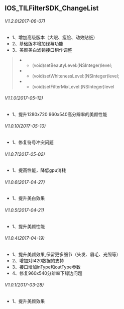 ## IOS_TILFilterSDK_ChangeList

###### V1.2.0(2017-06-07)
* 1、增加高级版本（大眼、瘦脸、动效贴纸）
* 2、基础版本增加绿幕功能
* 3、美颜美白滤镜接口稍作调整
 >* - (void)setBeautyLevel:(NSInteger)level;
 >* - (void)setWhitenessLevel:(NSInteger)level;
 >* - (void)setFilterMixLevel:(NSInteger)level
 
###### V1.1.0(2017-05-12)
* 1、提升1280x720 960x540高分辨率的美颜性能

###### V1.0.10(2017-05-10)
* 1、修复符号冲突问题

###### V1.0.7(2017-05-02)
* 1、提高性能，降低gpu消耗

###### V1.0.6(2017-04-27)
* 1、提升美白效果
 
###### V1.0.5(2017-04-21)
* 1、提升美颜性能

###### V1.0.4(2017-04-19)
* 1、提升美颜效果,保留更多细节（头发、眉毛、光照等）
* 2、增加对I420数据的支持
* 3、接口增加inType和outType参数
* 4、修复960x540分辨率下绿边问题

###### V1.0.1(2017-03-28)
* 1、提升美颜效果
